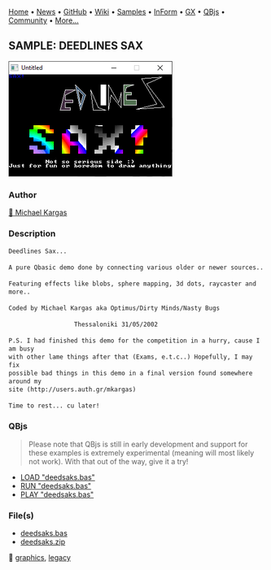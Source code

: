 [Home](https://qb64.com) • [News](../../news.md) • [GitHub](https://github.com/QB64Official/qb64) • [Wiki](https://github.com/QB64Official/qb64/wiki) • [Samples](../../samples.md) • [InForm](../../inform.md) • [GX](../../gx.md) • [QBjs](../../qbjs.md) • [Community](../../community.md) • [More...](../../more.md)

## SAMPLE: DEEDLINES SAX

![screenshot.png](img/screenshot.png)

### Author

[🐝 Michael Kargas](../michael-kargas.md) 

### Description

```text
Deedlines Sax...

A pure Qbasic demo done by connecting various older or newer sources..

Featuring effects like blobs, sphere mapping, 3d dots, raycaster and more..

Coded by Michael Kargas aka Optimus/Dirty Minds/Nasty Bugs

                  Thessaloniki 31/05/2002

P.S. I had finished this demo for the competition in a hurry, cause I am busy
with other lame things after that (Exams, e.t.c..) Hopefully, I may fix
possible bad things in this demo in a final version found somewhere around my
site (http://users.auth.gr/mkargas)

Time to rest... cu later!
```

### QBjs

> Please note that QBjs is still in early development and support for these examples is extremely experimental (meaning will most likely not work). With that out of the way, give it a try!

* [LOAD "deedsaks.bas"](https://v6p9d9t4.ssl.hwcdn.net/html/6022890/index.html?src=https://qb64.com/samples/deedlines-sax/src/deedsaks.bas)
* [RUN "deedsaks.bas"](https://v6p9d9t4.ssl.hwcdn.net/html/6022890/index.html?mode=auto&src=https://qb64.com/samples/deedlines-sax/src/deedsaks.bas)
* [PLAY "deedsaks.bas"](https://v6p9d9t4.ssl.hwcdn.net/html/6022890/index.html?mode=play&src=https://qb64.com/samples/deedlines-sax/src/deedsaks.bas)

### File(s)

* [deedsaks.bas](src/deedsaks.bas)
* [deedsaks.zip](src/deedsaks.zip)

🔗 [graphics](../graphics.md), [legacy](../legacy.md)
